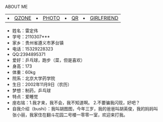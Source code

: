 
  <body>
  <div class="con"> 
    <div class="blog">ABOUT ME</div>
    <div class="menu">
      <table>
      <ul>
        <tr><td><li><a href="https://user.qzone.qq.com/2394895371">QZONE</a></li></td>
        <td><li><a href="photo.jpg.jpg">PHOTO</a></li></td>
        <td><li><a href="QR.jpg.jpg">QR</a></li></td>
        <td><li><a href="girlfriend.jpg.jpg">GIRLFRIEND</a></li></td>
      </ul>
        </tr>
      </table>  
    <div class="right">
      <ul>
        <li>姓名：雷定伟
        </li>
        <li>学号：2110307***
        </li>
        <li>家乡：贵州省遵义市茅台镇
        </a></li>
        <li>电话：15329228323
        </li>
        <li>QQ:2394895371
        </li>
        <li>爱好：乒乓球，跑步（菜，但是喜欢）
        </li>
        <li>身高：173
        </li>
        <li>体重：60kg
        </li>
        <li>院系：北京大学药学院
        </li>
        <li>生日：2002年11月9日（农历）
        </li>
        <li>梦想：制药，乒乓球
        </li>
        <li>特点：爱睡觉
        </li>
        <li>座右铭：1.我才来，我不会，我不知道啊。
          2.不要骗我闪现，好吧？
        </li>
        <li>自我介绍（bushi）：我叫胡图图，今年三岁，我的爸爸叫胡英俊，我的妈妈叫张小丽，我家住在翻斗花园二号楼一零零一室，欢迎来打我。</li>
      </ul>
    </div>







